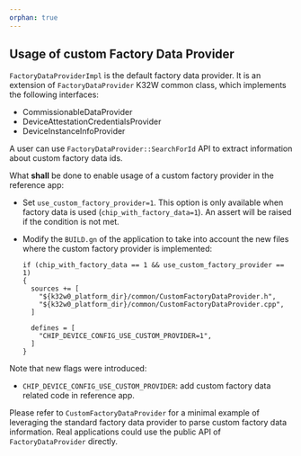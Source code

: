 ```yaml
---
orphan: true
---
```


## Usage of custom Factory Data Provider

`FactoryDataProviderImpl` is the default factory data provider. It is an
extension of `FactoryDataProvider` K32W common class, which implements the
following interfaces:

-   CommissionableDataProvider
-   DeviceAttestationCredentialsProvider
-   DeviceInstanceInfoProvider

A user can use `FactoryDataProvider::SearchForId` API to extract information
about custom factory data ids.

What **shall** be done to enable usage of a custom factory provider in the reference app:

-   Set `use_custom_factory_provider=1`. This option is only available when
    factory data is used (`chip_with_factory_data=1`). An assert will be raised
    if the condition is not met.
-   Modify the `BUILD.gn` of the application to take into account the new files
    where the custom factory provider is implemented:

    ```
    if (chip_with_factory_data == 1 && use_custom_factory_provider == 1)
    {
      sources += [
        "${k32w0_platform_dir}/common/CustomFactoryDataProvider.h",
        "${k32w0_platform_dir}/common/CustomFactoryDataProvider.cpp",
      ]

      defines = [
        "CHIP_DEVICE_CONFIG_USE_CUSTOM_PROVIDER=1",
      ]
    }
    ```

Note that new flags were introduced:

-   `CHIP_DEVICE_CONFIG_USE_CUSTOM_PROVIDER`: add custom factory data related code in reference app.

Please refer to `CustomFactoryDataProvider` for a minimal example of leveraging
the standard factory data provider to parse custom factory data information.
Real applications could use the public API of `FactoryDataProvider` directly.
